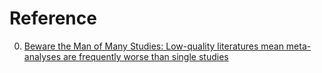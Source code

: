 # Reference

0. [Beware the Man of Many Studies: Low-quality literatures mean meta-analyses are frequently worse than single studies](https://cremieux.substack.com/p/beware-the-man-of-many-studies)

